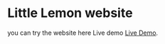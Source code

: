 # Little Lemon website

you can try the website here Live demo  [Live Demo](https://omartoaba.github.io/Little-Lemon/).


